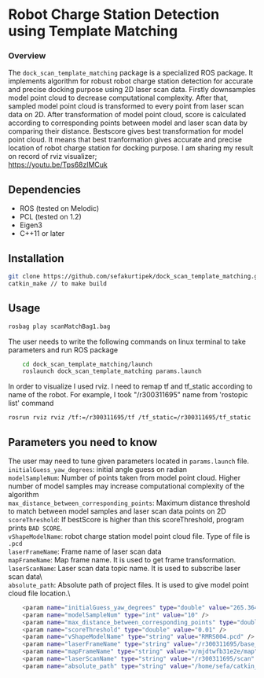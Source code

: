# Robot Charge Station Detection using Template Matching

### Overview
The `dock_scan_template_matching` package is a specialized ROS package. It implements algorithm for robust robot charge station detection for accurate and precise docking purpose using 2D laser scan data. Firstly downsamples model point cloud to decrease computational complexity. After that, sampled model point cloud is transformed to every point from laser scan data on 2D. After transformation of model point cloud, score is calculated according to corresponding points between model and laser scan data by comparing their distance. Bestscore gives best transformation for model point cloud. It means that best tranformation gives accurate and precise location of robot charge station for docking purpose.
I am sharing my result on record of rviz visualizer;\
https://youtu.be/Tps68zlMCuk

## Dependencies
- ROS (tested on Melodic)
- PCL (tested on 1.2)
- Eigen3
- C++11 or later

## Installation
```bash
git clone https://github.com/sefakurtipek/dock_scan_template_matching.git
catkin_make // to make build
```
## Usage

```bash
rosbag play scanMatchBag1.bag

```
The user needs to write the following commands on linux terminal to take parameters and run ROS package
```bash
    cd dock_scan_template_matching/launch
    roslaunch dock_scan_template_matching params.launch
```
In order to visualize I used rviz. I need to remap tf and tf_static according to name of the robot. For example, I took "/r300311695" name from 'rostopic list' command

```bash
rosrun rviz rviz /tf:=/r300311695/tf /tf_static=/r300311695/tf_static
```

## Parameters you need to know
The user may need to tune given parameters located in `params.launch` file.\
`initialGuess_yaw_degrees`: initial angle guess on radian\
`modelSampleNum`: Number of points taken from model point cloud. Higher number of model samples may increase computational complexity of the algorithm\
`max_distance_between_corresponding_points`: Maximum distance threshold to match between model samples and laser scan data points on 2D\
`scoreThreshold`: If bestScore is higher than this scoreThreshold, program prints `BAD SCORE`.\
`vShapeModelName`: robot charge station model point cloud file. Type of file is `.pcd`\
`laserFrameName`: Frame name of laser scan data\
`mapFrameName`: Map frame name. It is used to get frame transformation.\
`laserScanName`: Laser scan data topic name. It is used to subscribe laser scan data\     
`absolute_path`: Absolute path of project files. It is used to give model point cloud file location.\

```bash
    <param name="initialGuess_yaw_degrees" type="double" value="265.364" />
    <param name="modelSampleNum" type="int" value="10" />
    <param name="max_distance_between_corresponding_points" type="double" value=" 0.1" />
    <param name="scoreThreshold" type="double" value="0.01" />
    <param name="vShapeModelName" type="string" value="RMRS004.pcd" />
    <param name="laserFrameName" type="string" value="/r300311695/base_front_laser_link" /> <!-- Set robot laser frame according to your robot -->
    <param name="mapFrameName" type="string" value="v/mjdtwfb31e2e/map" />
    <param name="laserScanName" type="string" value="/r300311695/scan" />
    <param name="absolute_path" type="string" value="/home/sefa/catkin_ws/src/dock_scan_template_matching/src/" />
```
